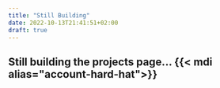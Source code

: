 ```yaml
---
title: "Still Building"
date: 2022-10-13T21:41:51+02:00
draft: true
---
```


## Still building the projects page... {{< mdi alias="account-hard-hat">}}
